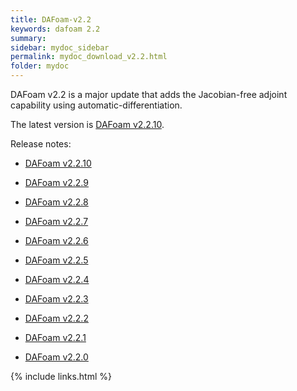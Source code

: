 ```yaml
---
title: DAFoam-v2.2
keywords: dafoam 2.2
summary: 
sidebar: mydoc_sidebar
permalink: mydoc_download_v2.2.html
folder: mydoc
---
```


DAFoam v2.2 is a major update that adds the Jacobian-free adjoint capability using automatic-differentiation.

The latest version is [DAFoam v2.2.10](https://github.com/mdolab/dafoam/archive/v2.2.10.tar.gz).

Release notes:

- [DAFoam v2.2.10](https://github.com/mdolab/dafoam/releases/tag/v2.2.10)

- [DAFoam v2.2.9](https://github.com/mdolab/dafoam/releases/tag/v2.2.9)

- [DAFoam v2.2.8](https://github.com/mdolab/dafoam/releases/tag/v2.2.8)

- [DAFoam v2.2.7](https://github.com/mdolab/dafoam/releases/tag/v2.2.7)

- [DAFoam v2.2.6](https://github.com/mdolab/dafoam/releases/tag/v2.2.6)

- [DAFoam v2.2.5](https://github.com/mdolab/dafoam/releases/tag/v2.2.5)

- [DAFoam v2.2.4](https://github.com/mdolab/dafoam/releases/tag/v2.2.4)

- [DAFoam v2.2.3](https://github.com/mdolab/dafoam/releases/tag/v2.2.3)

- [DAFoam v2.2.2](https://github.com/mdolab/dafoam/releases/tag/v2.2.2)

- [DAFoam v2.2.1](https://github.com/mdolab/dafoam/releases/tag/v2.2.1)

- [DAFoam v2.2.0](https://github.com/mdolab/dafoam/releases/tag/v2.2.0)


{% include links.html %}

